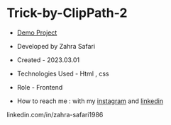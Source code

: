 # Trick-by-ClipPath-2

- [Demo Project](https://zahrasafari-web.github.io/Trick-by-ClipPath-2/)

- Developed by Zahra Safari

- Created - 2023.03.01

- Technologies Used - Html , css 

- Role - Frontend

- How to reach me : with my [instagram](https://www.instagram.com/zahrasafari_web_developer) and [linkedin](https://www.linkedin.com/in/zahra-safari1986)

linkedin.com/in/zahra-safari1986

